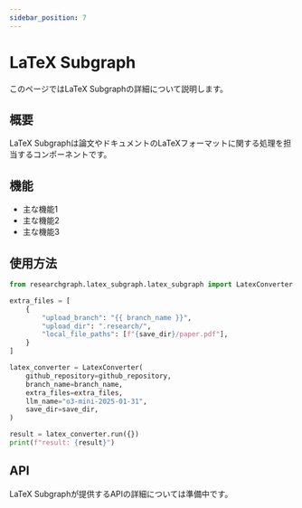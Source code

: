 ```yaml
---
sidebar_position: 7
---
```


# LaTeX Subgraph

このページではLaTeX Subgraphの詳細について説明します。

## 概要

LaTeX Subgraphは論文やドキュメントのLaTeXフォーマットに関する処理を担当するコンポーネントです。

## 機能

- 主な機能1
- 主な機能2
- 主な機能3

## 使用方法

```python
from researchgraph.latex_subgraph.latex_subgraph import LatexConverter

extra_files = [
    {
        "upload_branch": "{{ branch_name }}",
        "upload_dir": ".research/",
        "local_file_paths": [f"{save_dir}/paper.pdf"],
    }
]

latex_converter = LatexConverter(
    github_repository=github_repository,
    branch_name=branch_name,
    extra_files=extra_files,
    llm_name="o3-mini-2025-01-31",
    save_dir=save_dir,
)

result = latex_converter.run({})
print(f"result: {result}")
```

## API

LaTeX Subgraphが提供するAPIの詳細については準備中です。
